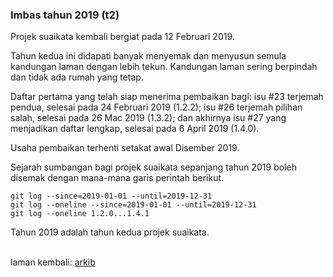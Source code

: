 ### Imbas tahun 2019 (t2)

Projek suaikata kembali bergiat pada 12 Februari 2019.

Tahun kedua ini didapati banyak menyemak dan menyusun semula
kandungan laman dengan lebih tekun. Kandungan laman sering
berpindah dan tidak ada rumah yang tetap.

Daftar pertama yang telah siap menerima pembaikan bagi:
isu #23 terjemah pendua, selesai pada 24 Februari 2019
(1.2.2); isu #26 terjemah pilihan salah, selesai pada
26 Mac 2019 (1.3.2); dan akhirnya isu #27 yang menjadikan
daftar lengkap, selesai pada 6 April 2019 (1.4.0).

Usaha pembaikan terhenti setakat awal Disember 2019.

Sejarah sumbangan bagi projek suaikata sepanjang tahun 2019
boleh disemak dengan mana-mana garis perintah berikut.

    git log --since=2019-01-01 --until=2019-12-31
    git log --oneline --since=2019-01-01 --until=2019-12-31
    git log --oneline 1.2.0...1.4.1

Tahun 2019 adalah tahun kedua projek suaikata.

&nbsp;  
laman kembali: [arkib][0]

  [0]: ../index.md
